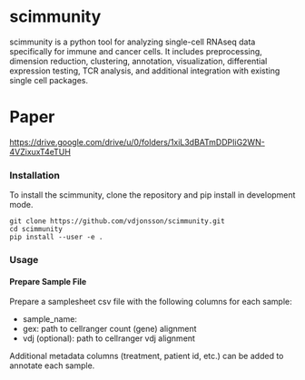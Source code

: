 # scimmunity

scimmunity is a python tool for analyzing single-cell RNAseq data specifically for immune and cancer cells.  It includes preprocessing, dimension reduction, clustering, annotation, visualization, differential expression testing, TCR analysis, and additional integration with existing single cell packages.

# Paper
https://drive.google.com/drive/u/0/folders/1xiL3dBATmDDPIiG2WN-4VZixuxT4eTUH

### Installation

To install the scimmunity, clone the repository and pip install in development mode. 
```
git clone https://github.com/vdjonsson/scimmunity.git
cd scimmunity
pip install --user -e .
```

### Usage
#### Prepare Sample File
Prepare a samplesheet csv file with the following columns for each sample:
- sample_name:
- gex: path to cellranger count (gene) alignment
- vdj (optional): path to cellranger vdj alignment

Additional metadata columns (treatment, patient id, etc.) can be added to annotate each sample.



